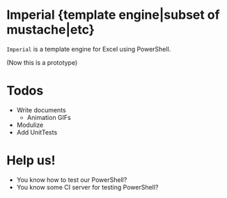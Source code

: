 # Imperial {template engine|subset of mustache|etc}

`Imperial` is a template engine for Excel using PowerShell.

(Now this is a prototype)

# Todos

* Write documents
    * Animation GIFs
* Modulize
* Add UnitTests

# Help us!

* You know how to test our PowerShell?
* You know some CI server for testing PowerShell?

